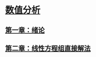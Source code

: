 <link rel='stylesheet' href='../../style/index.css'>
<script src='../../style/index.js'></script>

# [数值分析](../index.html)

## [第一章：绪论](./01-Introduction.html)

## [第二章：线性方程组直接解法](./02-DirectSolutionOFLinearEquations.html)

<!--
## [线性方程组迭代法](./03-线性方程组迭代法.html)

## [非线性方程求根](./04-非线性方程求根.html)

## [插值逼近](./05-插值逼近.html)

## [数值积分与微分](06-数值积分与微分.html)

## [常微分方程的数值解法](07-常微分方程的数值解法.html)
-->
